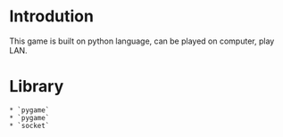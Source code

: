 # Introdution
This game is built on python language, can be played on computer, play LAN.
# Library
    * `pygame`
    * `pygame`
    * `socket`